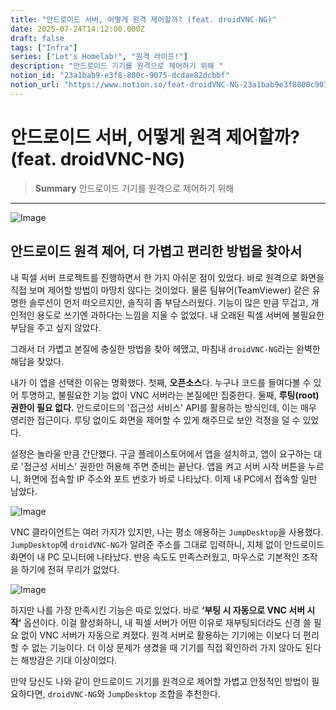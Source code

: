 ```yaml
---
title: "안드로이드 서버, 어떻게 원격 제어할까? (feat. droidVNC-NG)"
date: 2025-07-24T14:12:00.000Z
draft: false
tags: ["Infra"]
series: ["Let's Homelab!", "원격 라이프!"]
description: "안드로이드 기기를 원격으로 제어하기 위해 "
notion_id: "23a1bab9-e3f8-800c-9075-dcdae82dcbbf"
notion_url: "https://www.notion.so/feat-droidVNC-NG-23a1bab9e3f8800c9075dcdae82dcbbf"
---
```


# 안드로이드 서버, 어떻게 원격 제어할까? (feat. droidVNC-NG)

> **Summary**
> 안드로이드 기기를 원격으로 제어하기 위해 

---

![Image](https://prod-files-secure.s3.us-west-2.amazonaws.com/09ccd4d5-876c-4bba-bbdf-cc77a0a11257/1f4c895e-0ab4-43b6-85a1-647c392c9f09/image.png?X-Amz-Algorithm=AWS4-HMAC-SHA256&X-Amz-Content-Sha256=UNSIGNED-PAYLOAD&X-Amz-Credential=ASIAZI2LB466SJ2BOSII%2F20250724%2Fus-west-2%2Fs3%2Faws4_request&X-Amz-Date=20250724T115125Z&X-Amz-Expires=3600&X-Amz-Security-Token=IQoJb3JpZ2luX2VjEAMaCXVzLXdlc3QtMiJHMEUCIFH24GG98EGUz2ESwl%2FEdZ8xLGTNNcFiJUpumDYbjEZ%2BAiEAnTrsEnNEu6jeRDvKQRTKiSpTHMRzS57Hk4L4CI2qjf0q%2FwMILBAAGgw2Mzc0MjMxODM4MDUiDJ2I48OUKHE0dC2oJircAyO%2Fx%2BQm0jF7ZiiXxSgmBftFEdWR46pyCPhMYqaPBLM0Amx5V2LpirBhc2PSsFKqF7mXxZU4UQHF%2F1QD%2BRMaKEE34TOYpKvBgFEbMHBefERHEUFbTmAJ9ICAkexR7SJQ9V8OU5pSDPySRb5FNw2muj95US6AkYkE1HQO7QF71%2BsTlF8olIUf90X8dM%2FP8REW18RrKt%2BkW2I6n5RAa%2F4E21eISES8fD5qp9l2KGe7wikLObdCVKR7%2BwWhgChLpcSUeUIteIKtMWlRYlZBdAAmQcEqcunaQoHk8IJIbnw1yBw0%2Ba%2FjDmvVJX80PIpDDzM0LFhJ5XDoF3YLouFpdZmwbYFPpeliVi1jJIKHHM26A1i%2FcN%2BwTJAi5oV5GO9S3eUXhlAx4qdtdRx6IqXkd%2F%2BjamKY%2B4JVVqJDu%2BlRngijm8Y%2FDGvVJi2Bqft2BXN2L%2B4vq5OZOhlMG4nSoB%2FvrDiTU6TGICPcO11PR5KOs%2BPWiG4cV863gblgTQ4UfzryXDruy0INo%2BB9r3pHtVT5%2Bt9p8greAkS3U3B5GWotXSxmlGRGbtTIVKtDEXCa8i5fUs54me3JxXHwZEaY7s167DoGjnheMb%2FImC1LCtc%2BIU2Nv1HZskDl8zEvy6%2BcX9YKMMqbiMQGOqUB4%2Fv1ZDS3m1lHp9nuEopVUYsWN3TEFv7I%2FJpBOJ5Vu96WuLoYXAmN7%2FTgAdVfqRubbFerPaNE%2FegVpUwci56SQrxwdyiYzF9R%2BfKwUzRxo1ONM2yh77RMjGR4t90AOifNDZUfN%2B6HbvJaoygqlWFmsk%2FftG0ngnCQlQwj9ZkUz1tfGpcXVWpa0A2PLPzVQ9K1R47jcqCwH0vbpl4DhccKDMsfv4XX&X-Amz-Signature=7375bc63b3522b2755a85f3507bb8dbc3fcb0b3aeee5ec79565038720a6d86c4&X-Amz-SignedHeaders=host&x-amz-checksum-mode=ENABLED&x-id=GetObject)

## 안드로이드 원격 제어, 더 가볍고 편리한 방법을 찾아서

내 픽셀 서버 프로젝트를 진행하면서 한 가지 아쉬운 점이 있었다. 바로 원격으로 화면을 직접 보며 제어할 방법이 마땅치 않다는 것이었다. 물론 팀뷰어(TeamViewer) 같은 유명한 솔루션이 먼저 떠오르지만, 솔직히 좀 부담스러웠다. 기능이 많은 만큼 무겁고, 개인적인 용도로 쓰기엔 과하다는 느낌을 지울 수 없었다. 내 오래된 픽셀 서버에 불필요한 부담을 주고 싶지 않았다.

그래서 더 가볍고 본질에 충실한 방법을 찾아 헤맸고, 마침내 `droidVNC-NG`라는 완벽한 해답을 찾았다.

내가 이 앱을 선택한 이유는 명확했다. 첫째, **오픈소스**다. 누구나 코드를 들여다볼 수 있어 투명하고, 불필요한 기능 없이 VNC 서버라는 본질에만 집중한다. 둘째, **루팅(root) 권한이 필요 없다.** 안드로이드의 '접근성 서비스' API를 활용하는 방식인데, 이는 매우 영리한 접근이다. 루팅 없이도 화면을 제어할 수 있게 해주므로 보안 걱정을 덜 수 있었다.

설정은 놀라울 만큼 간단했다. 구글 플레이스토어에서 앱을 설치하고, 앱이 요구하는 대로 '접근성 서비스' 권한만 허용해 주면 준비는 끝난다. 앱을 켜고 서버 시작 버튼을 누르니, 화면에 접속할 IP 주소와 포트 번호가 바로 나타났다. 이제 내 PC에서 접속할 일만 남았다.

![Image](https://prod-files-secure.s3.us-west-2.amazonaws.com/09ccd4d5-876c-4bba-bbdf-cc77a0a11257/38bcd22f-4baa-4f02-bacf-e3cc46e9a0bf/image.png?X-Amz-Algorithm=AWS4-HMAC-SHA256&X-Amz-Content-Sha256=UNSIGNED-PAYLOAD&X-Amz-Credential=ASIAZI2LB466SJ2BOSII%2F20250724%2Fus-west-2%2Fs3%2Faws4_request&X-Amz-Date=20250724T115125Z&X-Amz-Expires=3600&X-Amz-Security-Token=IQoJb3JpZ2luX2VjEAMaCXVzLXdlc3QtMiJHMEUCIFH24GG98EGUz2ESwl%2FEdZ8xLGTNNcFiJUpumDYbjEZ%2BAiEAnTrsEnNEu6jeRDvKQRTKiSpTHMRzS57Hk4L4CI2qjf0q%2FwMILBAAGgw2Mzc0MjMxODM4MDUiDJ2I48OUKHE0dC2oJircAyO%2Fx%2BQm0jF7ZiiXxSgmBftFEdWR46pyCPhMYqaPBLM0Amx5V2LpirBhc2PSsFKqF7mXxZU4UQHF%2F1QD%2BRMaKEE34TOYpKvBgFEbMHBefERHEUFbTmAJ9ICAkexR7SJQ9V8OU5pSDPySRb5FNw2muj95US6AkYkE1HQO7QF71%2BsTlF8olIUf90X8dM%2FP8REW18RrKt%2BkW2I6n5RAa%2F4E21eISES8fD5qp9l2KGe7wikLObdCVKR7%2BwWhgChLpcSUeUIteIKtMWlRYlZBdAAmQcEqcunaQoHk8IJIbnw1yBw0%2Ba%2FjDmvVJX80PIpDDzM0LFhJ5XDoF3YLouFpdZmwbYFPpeliVi1jJIKHHM26A1i%2FcN%2BwTJAi5oV5GO9S3eUXhlAx4qdtdRx6IqXkd%2F%2BjamKY%2B4JVVqJDu%2BlRngijm8Y%2FDGvVJi2Bqft2BXN2L%2B4vq5OZOhlMG4nSoB%2FvrDiTU6TGICPcO11PR5KOs%2BPWiG4cV863gblgTQ4UfzryXDruy0INo%2BB9r3pHtVT5%2Bt9p8greAkS3U3B5GWotXSxmlGRGbtTIVKtDEXCa8i5fUs54me3JxXHwZEaY7s167DoGjnheMb%2FImC1LCtc%2BIU2Nv1HZskDl8zEvy6%2BcX9YKMMqbiMQGOqUB4%2Fv1ZDS3m1lHp9nuEopVUYsWN3TEFv7I%2FJpBOJ5Vu96WuLoYXAmN7%2FTgAdVfqRubbFerPaNE%2FegVpUwci56SQrxwdyiYzF9R%2BfKwUzRxo1ONM2yh77RMjGR4t90AOifNDZUfN%2B6HbvJaoygqlWFmsk%2FftG0ngnCQlQwj9ZkUz1tfGpcXVWpa0A2PLPzVQ9K1R47jcqCwH0vbpl4DhccKDMsfv4XX&X-Amz-Signature=89156fa8ae58b3c3aa1cd6178ec570d388327f1ce71d567f002bd3c950358486&X-Amz-SignedHeaders=host&x-amz-checksum-mode=ENABLED&x-id=GetObject)

VNC 클라이언트는 여러 가지가 있지만, 나는 평소 애용하는 `JumpDesktop`을 사용했다. `JumpDesktop`에 `droidVNC-NG`가 알려준 주소를 그대로 입력하니, 지체 없이 안드로이드 화면이 내 PC 모니터에 나타났다. 반응 속도도 만족스러웠고, 마우스로 기본적인 조작을 하기에 전혀 무리가 없었다.

![Image](https://prod-files-secure.s3.us-west-2.amazonaws.com/09ccd4d5-876c-4bba-bbdf-cc77a0a11257/6d42545e-0638-4995-aa84-570982227682/image.png?X-Amz-Algorithm=AWS4-HMAC-SHA256&X-Amz-Content-Sha256=UNSIGNED-PAYLOAD&X-Amz-Credential=ASIAZI2LB466SJ2BOSII%2F20250724%2Fus-west-2%2Fs3%2Faws4_request&X-Amz-Date=20250724T115125Z&X-Amz-Expires=3600&X-Amz-Security-Token=IQoJb3JpZ2luX2VjEAMaCXVzLXdlc3QtMiJHMEUCIFH24GG98EGUz2ESwl%2FEdZ8xLGTNNcFiJUpumDYbjEZ%2BAiEAnTrsEnNEu6jeRDvKQRTKiSpTHMRzS57Hk4L4CI2qjf0q%2FwMILBAAGgw2Mzc0MjMxODM4MDUiDJ2I48OUKHE0dC2oJircAyO%2Fx%2BQm0jF7ZiiXxSgmBftFEdWR46pyCPhMYqaPBLM0Amx5V2LpirBhc2PSsFKqF7mXxZU4UQHF%2F1QD%2BRMaKEE34TOYpKvBgFEbMHBefERHEUFbTmAJ9ICAkexR7SJQ9V8OU5pSDPySRb5FNw2muj95US6AkYkE1HQO7QF71%2BsTlF8olIUf90X8dM%2FP8REW18RrKt%2BkW2I6n5RAa%2F4E21eISES8fD5qp9l2KGe7wikLObdCVKR7%2BwWhgChLpcSUeUIteIKtMWlRYlZBdAAmQcEqcunaQoHk8IJIbnw1yBw0%2Ba%2FjDmvVJX80PIpDDzM0LFhJ5XDoF3YLouFpdZmwbYFPpeliVi1jJIKHHM26A1i%2FcN%2BwTJAi5oV5GO9S3eUXhlAx4qdtdRx6IqXkd%2F%2BjamKY%2B4JVVqJDu%2BlRngijm8Y%2FDGvVJi2Bqft2BXN2L%2B4vq5OZOhlMG4nSoB%2FvrDiTU6TGICPcO11PR5KOs%2BPWiG4cV863gblgTQ4UfzryXDruy0INo%2BB9r3pHtVT5%2Bt9p8greAkS3U3B5GWotXSxmlGRGbtTIVKtDEXCa8i5fUs54me3JxXHwZEaY7s167DoGjnheMb%2FImC1LCtc%2BIU2Nv1HZskDl8zEvy6%2BcX9YKMMqbiMQGOqUB4%2Fv1ZDS3m1lHp9nuEopVUYsWN3TEFv7I%2FJpBOJ5Vu96WuLoYXAmN7%2FTgAdVfqRubbFerPaNE%2FegVpUwci56SQrxwdyiYzF9R%2BfKwUzRxo1ONM2yh77RMjGR4t90AOifNDZUfN%2B6HbvJaoygqlWFmsk%2FftG0ngnCQlQwj9ZkUz1tfGpcXVWpa0A2PLPzVQ9K1R47jcqCwH0vbpl4DhccKDMsfv4XX&X-Amz-Signature=e445950bbb03c4d9d468e9fe788e40f9bda5fa73e2d7cfbc3c5d639757b7ccd9&X-Amz-SignedHeaders=host&x-amz-checksum-mode=ENABLED&x-id=GetObject)

하지만 나를 가장 만족시킨 기능은 따로 있었다. 바로 **‘부팅 시 자동으로 VNC 서버 시작’** 옵션이다. 이걸 활성화하니, 내 픽셀 서버가 어떤 이유로 재부팅되더라도 신경 쓸 필요 없이 VNC 서버가 자동으로 켜졌다. 원격 서버로 활용하는 기기에는 이보다 더 편리할 수 없는 기능이다. 더 이상 문제가 생겼을 때 기기를 직접 확인하러 가지 않아도 된다는 해방감은 기대 이상이었다.

만약 당신도 나와 같이 안드로이드 기기를 원격으로 제어할 가볍고 안정적인 방법이 필요하다면, `droidVNC-NG`와 `JumpDesktop` 조합을 추천한다.

